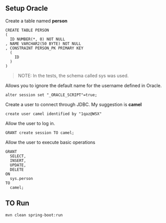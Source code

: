 ## Setup Oracle

  Create  a table named **person**
 
    CREATE TABLE PERSON
    (
      ID NUMBER(*, 0) NOT NULL 
    , NAME VARCHAR2(50 BYTE) NOT NULL 
    , CONSTRAINT PERSON_PK PRIMARY KEY 
      (
        ID 
      )
    ) 


>  NOTE: In the tests, the schema called sys was used.

 
Allows you to ignore the default name for the username defined in Oracle.

    alter session set "_ORACLE_SCRIPT"=true;
  
Create a user to connect through JDBC. My suggestion is **camel**	

    create user camel identified by "1qaz@WSX"
  
Allow the user to log in.
 

    GRANT create session TO camel; 

Allow the user to execute basic operations
 
    GRANT
      SELECT,
      INSERT,
      UPDATE,
      DELETE
    ON
      sys.person
    TO
      camel;

  
## TO Run

	mvn clean spring-boot:run